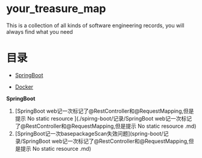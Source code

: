 # your_treasure_map
This is a collection of all kinds of software engineering records, you will always find what you need





# 目录

- [SpringBoot](#SpringBoot)

- [Docker](#Docker)






**<a id="SpringBoot">SpringBoot</a>**

1. [SpringBoot web记一次标记了@RestController和@RequestMapping,但是提示 No static resource ](./spirng-boot/记录/SpringBoot web记一次标记了@RestController和@RequestMapping,但是提示 No static resource .md)
2. [SpringBoot记一次basepackageScan失效问题](spring-boot/记录/SpringBoot web记一次标记了@RestController和@RequestMapping,但是提示 No static resource .md)
